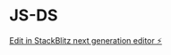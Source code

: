 # JS-DS

[Edit in StackBlitz next generation editor ⚡️](https://stackblitz.com/~/github.com/Vin88/JS-DS)